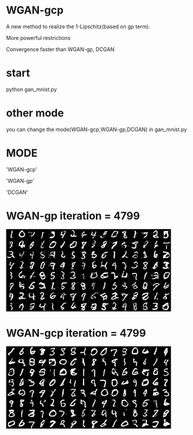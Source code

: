 # WGAN-gcp
A new method to realize the 1-Lipschitz(based on gp term).</p>
More powerful restrictions</p>
Convergence faster than WGAN-gp, DCGAN</p>

# start
python gan_mnist.py</p>

# other mode 
you can change the mode(WGAN-gcp,WGAN-gp,DCGAN) in gan_mnist.py</p>
# MODE
'WGAN-gcp'</p>
'WGAN-gp'</p>
'DCGAN'</p>
# WGAN-gp iteration = 4799

![](https://github.com/nuptwuchen/WGAN-gcp/blob/master/raw/master/pic/gp_4799.png)

# WGAN-gcp iteration = 4799

![](https://github.com/nuptwuchen/WGAN-gcp/blob/master/raw/master/pic/gcp_4799.png)




